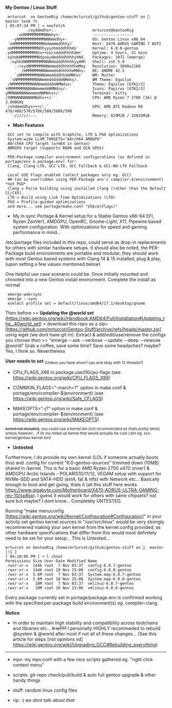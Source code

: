 **My Gentoo / Linux Stuff**
   
   
```
 mrturcot  on GentooRig /home/mrturcot/github/gentoo-stuff on   master took 7s
[ 05:07:34 PM ] ➜ neofetch
         -/oyddmdhs+:.                mrturcot@GentooRig 
     -odNMMMMMMMMNNmhy+-`             ------------------ 
   -yNMMMMMMMMMMMNNNmmdhy+-           OS: Gentoo Linux x86_64 
 `omMMMMMMMMMMMMNmdmmmmddhhy/`        Host: X470 AORUS GAMING 7 WIFI 
 omMMMMMMMMMMMNhhyyyohmdddhhhdo`      Kernel: 6.0.8-gentoo 
.ydMMMMMMMMMMdhs++so/smdddhhhhdm+`    Uptime: 4 hours, 41 mins 
 oyhdmNMMMMMMMNdyooydmddddhhhhyhNd.   Packages: 1072 (emerge) 
  :oyhhdNNMMMMMMMNNNmmdddhhhhhyymMh   Shell: zsh 5.9 
    .:+sydNMMMMMNNNmmmdddhhhhhhmMmy   Resolution: 3840x2160 
       /mMMMMMMNNNmmmdddhhhhhmMNhs:   DE: GNOME 42.5 
    `oNMMMMMMMNNNmmmddddhhdmMNhs+`    WM: Mutter 
  `sNMMMMMMMMNNNmmmdddddmNMmhs/.      WM Theme: Equilux 
 /NMMMMMMMMNNNNmmmdddmNMNdso:`        Theme: Equilux [GTK2/3] 
+MMMMMMMNNNNNmmmmdmNMNdso/-           Icons: Papirus [GTK2/3] 
yMMNNNNNNNmmmmmNNMmhs+/-`             Terminal: kitty 
/hMMNNNNNNNNMNdhs++/-`                CPU: AMD Ryzen 7 2700 (16) @ 3.800GHz 
`/ohdmmddhys+++/:.`                   GPU: AMD ATI Radeon RX 470/480/570/570X/580/580X/590 
  `-//////:--.                        Memory: 829MiB / 32032MiB 
```
   

 - **Main Features**

```
 GCC set to compile with Graphite, LTO & PGO optimizations  
 System-wide LLVM_TARGETS="AArch64 AMDGPU" 
 AArch64 CPU target (arm64 in Gentoo) 
 AMDGPU target (supports R600 and GCN GPUs)  
```
```
 PER-Package compiler environment configurations (as defined in portage/env & package.env) for:  
 Clang, Clang-LTO, GCC-LTO, GCC Fallback & GCC-NO-LTO Fallback 
```
```
 Local USE Flags enabled (select packages only eg. GCC)  
 ## Can be overridden using PER-Package env's compiler-$(environment) *not PGO*  
 Clang = Force building using installed clang (rather than the default CC/CXX).  
 LTO = Build using Link Time Optimizations (LTO)  
 PGO = Profile-guided optimizations   
 and more... see portage/make.conf "USE=$(Flags)"  
```  
   
  - My in sync Portage & Kernel setup for a Stable Gentoo x86-64 EFI, Ryzen ZenVer1, AMDGPU, OpenRC, Gnome-*Light*, X11, Pipewire based system configuration. With optimizations for speed and gaming performance in mind...  
   
   
 /etc/portage files included in this repo, could serve as drop-in replacements for others with similar hardware setups. It should also be noted, the PER-Package build environments are portable and modular, they should work with most Gentoo based systems with Clang 14 & 15 installed, plug & play, (upon setting a few values mentioned below)   

 One helpful use case scenario could be. Once initially mounted and chrooted into a new Gentoo install environment. Complete the install as normal 

```
 emerge-webrsync
 emerge --sync
 eselect profile set = default/linux/amd64/17.1/desktop/gnome
```

Then before >> **Updating the @world set** (https://wiki.gentoo.org/wiki/Handbook:AMD64/Full/Installation#Updating_the_.40world_set) > download this repo as a zip=[https://github.com/mrturcot/Gentoo-Stuff/archive/refs/heads/master.zip] using wget (we dont have git rn). Extract & add/edit/use/remove the configs you choose *then* >> "emerge --ask --verbose --update --deep --newuse @world" Grab a coffee, save some time? Save some headaches? maybe? Yes, I think so. Nevertheless   
   
 **User needs to set** <sub>(Unless you have znver1 cpu and okay with 12 threads?)</sub>   
 
  - CPU_FLAGS_X86 in package.use/00cpu-flags (see https://wiki.gentoo.org/wiki/CPU_FLAGS_X86)  

  - COMMON_FLAGS="-march=?" option in make.conf & portage/env/compiler-$(environment) (see https://wiki.gentoo.org/wiki/Safe_CFLAGS)  

  - MAKEOPTS="-j?" option in make.conf & portage/env/compiler-$(environment) (see https://wiki.gentoo.org/wiki/MAKEOPTS)   
   
   
<sub>~~kernel not included~~, you could use a kernel.bin [*not recommended as thats pretty lame*] unless *however...* if its my rolled up kernel that would actually be cool (.bin eg. sys-kernel/gentoo-kernel-bin)</sub>   
   
  
 - **Untested**  

Furthermore, I do provide my own kernel (LOL if someone actually boots this) and .config for current "6.0-gentoo-sources" trimmed down (10MB) shared in /kernel. This is for a basic AMD Ryzen 2700 x470 znver1 & AMDGPU Arctic Islands - POLARIS10/11/12, VEGAM setup with support for NVMe-SDD and SATA-HDD (ext4, fat & ntfs) with Network etc... Basically enough to boot and get going, thats it (all this stuff here works https://www.gigabyte.com/Motherboard/X470-AORUS-ULTRA-GAMING-rev-10/sp#sp). I guess it would work for others with same chipsets? not sure but maybe? I dont know... Completely UNTESTED.    

Running "make menuconfig [https://wiki.gentoo.org/wiki/Kernel/Configuration#Configuration]" in your activily set gentoo kernel sources in "/usr/src/linux" would be very strongly recommened making your own kernel from the kernel.config provided, as other hardware specifications that differ from this would most definitely need to be set for your setup... This is *Untested*...     
   
   
   
```
mrturcot on GentooRig /home/mrturcot/github/gentoo-stuff on   master [!1 ]
[ 04:10:05 PM ] ➜ l /boot
Permissions Size User Date Modified Name
.rwxr-xr-x  144k root  7 Nov 03:37  config-6.0.7-gentoo
.rwxr-xr-x  144k root 10 Nov 15:06  config-6.0.8-gentoo
.rwxr-xr-x  5.6M root  7 Nov 03:37  System.map-6.0.7-gentoo
.rwxr-xr-x  5.6M root 10 Nov 15:06  System.map-6.0.8-gentoo
.rwxr-xr-x   10M root  7 Nov 03:37  vmlinuz-6.0.7-gentoo
.rwxr-xr-x   10M root 10 Nov 15:06  vmlinuz-6.0.8-gentoo
```

   
Every package currently set in portage/package.env is confirmed working with the specified per-package build environment(s) eg. compiler-clang   
   

**Notice**
   - In order to maintain high stability and compatibility across toolchains and libraries etc... ~~It is???~~ I personally HIGHLY recommeded to rebuild @system & @world after most if not all of these changes...  (See this article for steps [not opinions xd] https://wiki.gentoo.org/wiki/Upgrading_GCC#Rebuilding_everything)
   
   
------------------------------
    
   
 - mpv: my mpv.conf with a few nice scripts gathered eg. "right click context menu"  

 - scripts: git-repo check/pull/build & auto full gentoo upgrade & other handy things  

 - stuff: random linux config files  

 - rip: :( *we dont talk about that*  
